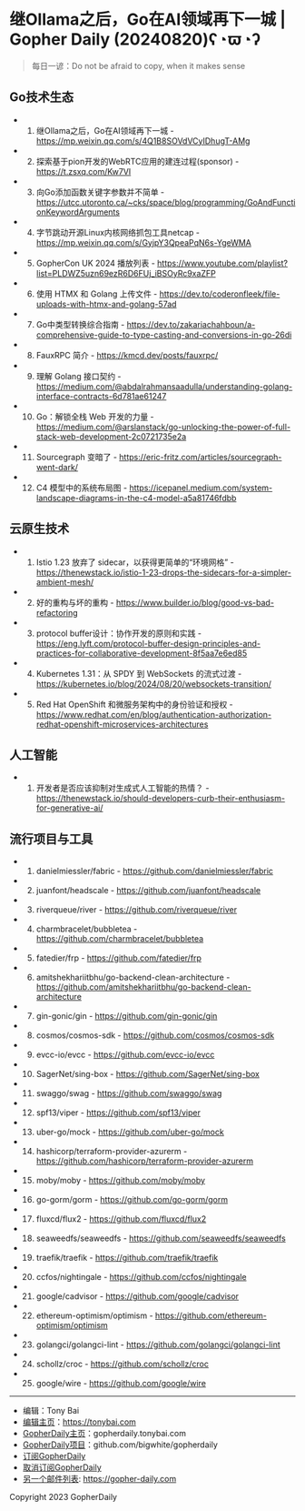 # 继Ollama之后，Go在AI领域再下一城 | Gopher Daily (20240820)ʕ◔ϖ◔ʔ

>每日一谚：Do not be afraid to copy, when it makes sense

## Go技术生态


- 1. 继Ollama之后，Go在AI领域再下一城 - https://mp.weixin.qq.com/s/4Q1B8SOVdVCyIDhugT-AMg

- 2. 探索基于pion开发的WebRTC应用的建连过程(sponsor) - https://t.zsxq.com/Kw7VI

- 3. 向Go添加函数关键字参数并不简单 - https://utcc.utoronto.ca/~cks/space/blog/programming/GoAndFunctionKeywordArguments

- 4. 字节跳动开源Linux内核网络抓包工具netcap - https://mp.weixin.qq.com/s/GyjpY3QpeaPqN6s-YgeWMA

- 5. GopherCon UK 2024 播放列表 - https://www.youtube.com/playlist?list=PLDWZ5uzn69ezR6D6FUj_iBSOyRc9xaZFP

- 6. 使用 HTMX 和 Golang 上传文件 - https://dev.to/coderonfleek/file-uploads-with-htmx-and-golang-57ad

- 7. Go中类型转换综合指南 - https://dev.to/zakariachahboun/a-comprehensive-guide-to-type-casting-and-conversions-in-go-26di

- 8. FauxRPC 简介 - https://kmcd.dev/posts/fauxrpc/

- 9. 理解 Golang 接口契约 - https://medium.com/@abdalrahmansaadulla/understanding-golang-interface-contracts-6d781ae61247

- 10. Go：解锁全栈 Web 开发的力量 - https://medium.com/@arslanstack/go-unlocking-the-power-of-full-stack-web-development-2c0721735e2a

- 11. Sourcegraph 变暗了 - https://eric-fritz.com/articles/sourcegraph-went-dark/

- 12. C4 模型中的系统布局图 - https://icepanel.medium.com/system-landscape-diagrams-in-the-c4-model-a5a81746fdbb


## 云原生技术


- 1. Istio 1.23 放弃了 sidecar，以获得更简单的“环境网格” - https://thenewstack.io/istio-1-23-drops-the-sidecars-for-a-simpler-ambient-mesh/

- 2. 好的重构与坏的重构 - https://www.builder.io/blog/good-vs-bad-refactoring

- 3. protocol buffer设计：协作开发的原则和实践 - https://eng.lyft.com/protocol-buffer-design-principles-and-practices-for-collaborative-development-8f5aa7e6ed85

- 4. Kubernetes 1.31：从 SPDY 到 WebSockets 的流式过渡 - https://kubernetes.io/blog/2024/08/20/websockets-transition/

- 5. Red Hat OpenShift 和微服务架构中的身份验证和授权 - https://www.redhat.com/en/blog/authentication-authorization-redhat-openshift-microservices-architectures


## 人工智能


- 1. 开发者是否应该抑制对生成式人工智能的热情？ - https://thenewstack.io/should-developers-curb-their-enthusiasm-for-generative-ai/


## 流行项目与工具


- 1. danielmiessler/fabric - https://github.com/danielmiessler/fabric

- 2. juanfont/headscale - https://github.com/juanfont/headscale

- 3. riverqueue/river - https://github.com/riverqueue/river

- 4. charmbracelet/bubbletea - https://github.com/charmbracelet/bubbletea

- 5. fatedier/frp - https://github.com/fatedier/frp

- 6. amitshekhariitbhu/go-backend-clean-architecture - https://github.com/amitshekhariitbhu/go-backend-clean-architecture

- 7. gin-gonic/gin - https://github.com/gin-gonic/gin

- 8. cosmos/cosmos-sdk - https://github.com/cosmos/cosmos-sdk

- 9. evcc-io/evcc - https://github.com/evcc-io/evcc

- 10. SagerNet/sing-box - https://github.com/SagerNet/sing-box

- 11. swaggo/swag - https://github.com/swaggo/swag

- 12. spf13/viper - https://github.com/spf13/viper

- 13. uber-go/mock - https://github.com/uber-go/mock

- 14. hashicorp/terraform-provider-azurerm - https://github.com/hashicorp/terraform-provider-azurerm

- 15. moby/moby - https://github.com/moby/moby

- 16. go-gorm/gorm - https://github.com/go-gorm/gorm

- 17. fluxcd/flux2 - https://github.com/fluxcd/flux2

- 18. seaweedfs/seaweedfs - https://github.com/seaweedfs/seaweedfs

- 19. traefik/traefik - https://github.com/traefik/traefik

- 20. ccfos/nightingale - https://github.com/ccfos/nightingale

- 21. google/cadvisor - https://github.com/google/cadvisor

- 22. ethereum-optimism/optimism - https://github.com/ethereum-optimism/optimism

- 23. golangci/golangci-lint - https://github.com/golangci/golangci-lint

- 24. schollz/croc - https://github.com/schollz/croc

- 25. google/wire - https://github.com/google/wire


----

- 编辑：Tony Bai
- [编辑主页](https://tonybai.com)：https://tonybai.com
- [GopherDaily主页](https://gopherdaily.tonybai.com)：gopherdaily.tonybai.com
- [GopherDaily项目](https://github.com/bigwhite/gopherdaily)：github.com/bigwhite/gopherdaily
- [订阅GopherDaily](https://gopherdaily.tonybai.com/subscribe)
- [取消订阅GopherDaily](https://gopherdaily.tonybai.com/unsubscribe)
- [另一个邮件列表](https://gopher-daily.com): https://gopher-daily.com

Copyright 2023 GopherDaily
